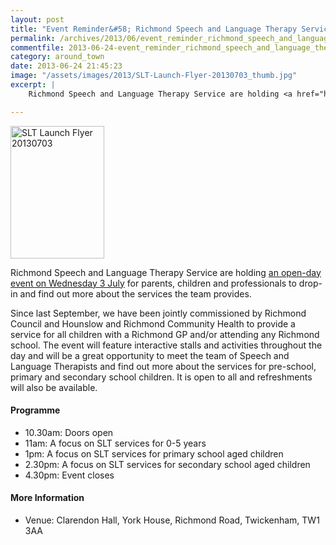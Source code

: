 ```yaml
---
layout: post
title: "Event Reminder&#58; Richmond Speech and Language Therapy Service Open Day - 3 July 2013"
permalink: /archives/2013/06/event_reminder_richmond_speech_and_language_therap.html
commentfile: 2013-06-24-event_reminder_richmond_speech_and_language_therap
category: around_town
date: 2013-06-24 21:45:23
image: "/assets/images/2013/SLT-Launch-Flyer-20130703_thumb.jpg"
excerpt: |
    Richmond Speech and Language Therapy Service are holding <a href="https://stmargarets.london/event/event/200705144027">an open-day event on Wednesday 3 July</a> for parents, children and professionals to drop-in and find out more about the services the team provides.

---
```


<a href="/assets/images/2013/SLT-Launch-Flyer-20130703.jpg" title="See larger version of - SLT Launch Flyer 20130703"><img src="/assets/images/2013/SLT-Launch-Flyer-20130703_thumb.jpg" width="150" height="212" alt="SLT Launch Flyer 20130703" class="photo right" /></a>

Richmond Speech and Language Therapy Service are holding [an open-day event on Wednesday 3 July](/event/event/200705144027) for parents, children and professionals to drop-in and find out more about the services the team provides.

Since last September, we have been jointly commissioned by Richmond Council and Hounslow and Richmond Community Health to provide a service for all children with a Richmond GP and/or attending any Richmond school. The event will feature interactive stalls and activities throughout the day and will be a great opportunity to meet the team of Speech and Language Therapists and find out more about the services for pre-school, primary and secondary school children. It is open to all and refreshments will also be available.

#### Programme

-   10.30am: Doors open
-   11am: A focus on SLT services for 0-5 years
-   1pm: A focus on SLT services for primary school aged children
-   2.30pm: A focus on SLT services for secondary school aged children
-   4.30pm: Event closes

#### More Information

-   Venue: Clarendon Hall, York House, Richmond Road, Twickenham, TW1 3AA
